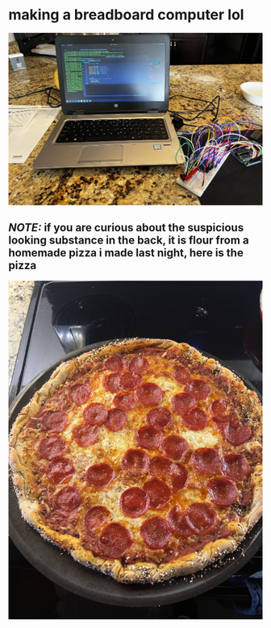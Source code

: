 # making a breadboard computer lol #

![fancy computer stuff](https://github.com/isaac-parks/breadboard-computer/blob/main/pics/breadboard.jpg)

## *NOTE:* if you are curious about the suspicious looking substance in the back, it is flour from a homemade pizza i made last night, here is the pizza ##
![fancy pizza stuff](https://github.com/isaac-parks/breadboard-computer/blob/main/pics/unnamed.jpg)
